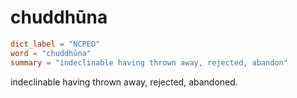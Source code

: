 # chuddhūna

``` toml
dict_label = "NCPED"
word = "chuddhūna"
summary = "indeclinable having thrown away, rejected, abandon"
```

indeclinable having thrown away, rejected, abandoned.

